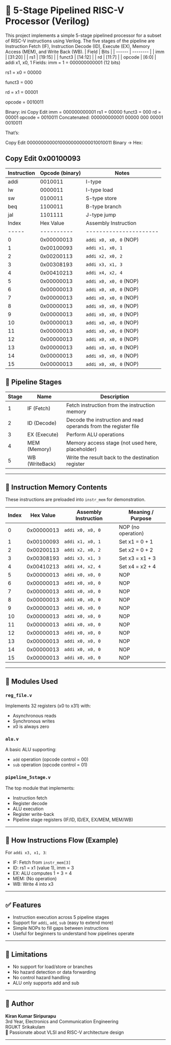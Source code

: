 # 🧠 5-Stage Pipelined RISC-V Processor (Verilog)

This project implements a simple 5-stage pipelined processor for a subset of RISC-V instructions using Verilog. The five stages of the pipeline are Instruction Fetch (IF), Instruction Decode (ID), Execute (EX), Memory Access (MEM), and Write Back (WB).
| Field  | Bits     |
| ------ | -------- |
| imm    | [31:20] |
| rs1    | [19:15] |
| funct3 | [14:12] |
| rd     | [11:7]  |
| opcode | [6:0]   |
addi x1, x0, 1
Fields:
imm = 1 = 000000000001 (12 bits)

rs1 = x0 = 00000

funct3 = 000

rd = x1 = 00001

opcode = 0010011

Binary:
ini
Copy
Edit
imm     = 000000000001
rs1     = 00000
funct3  = 000
rd      = 00001
opcode  = 0010011
Concatenated:
000000000001 00000 000 00001 0010011

That’s:

Copy
Edit
00000000000100000000000010010011
Binary → Hex:

Copy
Edit
0x00100093
---
| Instruction | Opcode (binary) | Notes         |
| ----------- | --------------- | ------------- |
| addi        | 0010011         | I-type        |
| lw          | 0000011         | I-type load   |
| sw          | 0100011         | S-type store  |
| beq         | 1100011         | B-type branch |
| jal         | 1101111         | J-type jump   |
| Index | Hex Value  | Assembly Instruction   | Meaning / Purpose           |
| ----- | ---------- | ---------------------- | --------------------------- |
| 0     | 0x00000013 | `addi x0, x0, 0` (NOP) | No operation (does nothing) |
| 1     | 0x00100093 | `addi x1, x0, 1`       | Set register x1 to 1        |
| 2     | 0x00200113 | `addi x2, x0, 2`       | Set register x2 to 2        |
| 3     | 0x00308193 | `addi x3, x1, 3`       | Set register x3 = x1 + 3    |
| 4     | 0x00410213 | `addi x4, x2, 4`       | Set register x4 = x2 + 4    |
| 5     | 0x00000013 | `addi x0, x0, 0` (NOP) | No operation                |
| 6     | 0x00000013 | `addi x0, x0, 0` (NOP) | No operation                |
| 7     | 0x00000013 | `addi x0, x0, 0` (NOP) | No operation                |
| 8     | 0x00000013 | `addi x0, x0, 0` (NOP) | No operation                |
| 9     | 0x00000013 | `addi x0, x0, 0` (NOP) | No operation                |
| 10    | 0x00000013 | `addi x0, x0, 0` (NOP) | No operation                |
| 11    | 0x00000013 | `addi x0, x0, 0` (NOP) | No operation                |
| 12    | 0x00000013 | `addi x0, x0, 0` (NOP) | No operation                |
| 13    | 0x00000013 | `addi x0, x0, 0` (NOP) | No operation                |
| 14    | 0x00000013 | `addi x0, x0, 0` (NOP) | No operation                |
| 15    | 0x00000013 | `addi x0, x0, 0` (NOP) | No operation                |

## 🧩 Pipeline Stages

| Stage | Name           | Description                                                                 |
|-------|----------------|-----------------------------------------------------------------------------|
| 1     | IF (Fetch)     | Fetch instruction from the instruction memory                               |
| 2     | ID (Decode)    | Decode the instruction and read operands from the register file             |
| 3     | EX (Execute)   | Perform ALU operations                                                      |
| 4     | MEM (Memory)   | Memory access stage (not used here, placeholder)                            |
| 5     | WB (WriteBack) | Write the result back to the destination register                           |

---

## 💾 Instruction Memory Contents

These instructions are preloaded into `instr_mem` for demonstration.

| Index | Hex Value  | Assembly Instruction   | Meaning / Purpose           |
| ----- | ---------- | ---------------------- | --------------------------- |
| 0     | 0x00000013 | `addi x0, x0, 0`       | NOP (no operation)          |
| 1     | 0x00100093 | `addi x1, x0, 1`       | Set x1 = 0 + 1              |
| 2     | 0x00200113 | `addi x2, x0, 2`       | Set x2 = 0 + 2              |
| 3     | 0x00308193 | `addi x3, x1, 3`       | Set x3 = x1 + 3             |
| 4     | 0x00410213 | `addi x4, x2, 4`       | Set x4 = x2 + 4             |
| 5     | 0x00000013 | `addi x0, x0, 0`       | NOP                         |
| 6     | 0x00000013 | `addi x0, x0, 0`       | NOP                         |
| 7     | 0x00000013 | `addi x0, x0, 0`       | NOP                         |
| 8     | 0x00000013 | `addi x0, x0, 0`       | NOP                         |
| 9     | 0x00000013 | `addi x0, x0, 0`       | NOP                         |
| 10    | 0x00000013 | `addi x0, x0, 0`       | NOP                         |
| 11    | 0x00000013 | `addi x0, x0, 0`       | NOP                         |
| 12    | 0x00000013 | `addi x0, x0, 0`       | NOP                         |
| 13    | 0x00000013 | `addi x0, x0, 0`       | NOP                         |
| 14    | 0x00000013 | `addi x0, x0, 0`       | NOP                         |
| 15    | 0x00000013 | `addi x0, x0, 0`       | NOP                         |

---

## 🔧 Modules Used

### `reg_file.v`
Implements 32 registers (x0 to x31) with:
- Asynchronous reads
- Synchronous writes
- x0 is always zero

### `alu.v`
A basic ALU supporting:
- `add` operation (opcode control = 00)
- `sub` operation (opcode control = 01)

### `pipeline_5stage.v`
The top module that implements:
- Instruction fetch
- Register decode
- ALU execution
- Register write-back
- Pipeline stage registers (IF/ID, ID/EX, EX/MEM, MEM/WB)

---

## 📘 How Instructions Flow (Example)

For `addi x3, x1, 3`:

- IF: Fetch from `instr_mem[3]`
- ID: rs1 = x1 (value 1), imm = 3
- EX: ALU computes 1 + 3 = 4
- MEM: (No operation)
- WB: Write 4 into x3

---

## ✅ Features

- Instruction execution across 5 pipeline stages
- Support for `addi`, `add`, `sub` (easy to extend more)
- Simple NOPs to fill gaps between instructions
- Useful for beginners to understand how pipelines operate

---

## 🚫 Limitations

- No support for load/store or branches
- No hazard detection or data forwarding
- No control hazard handling
- ALU only supports add and sub

---

## 🙋 Author

**Kiran Kumar Siripurapu**  
3rd Year, Electronics and Communication Engineering  
RGUKT Srikakulam  
🔬 Passionate about VLSI and RISC-V architecture design

---
